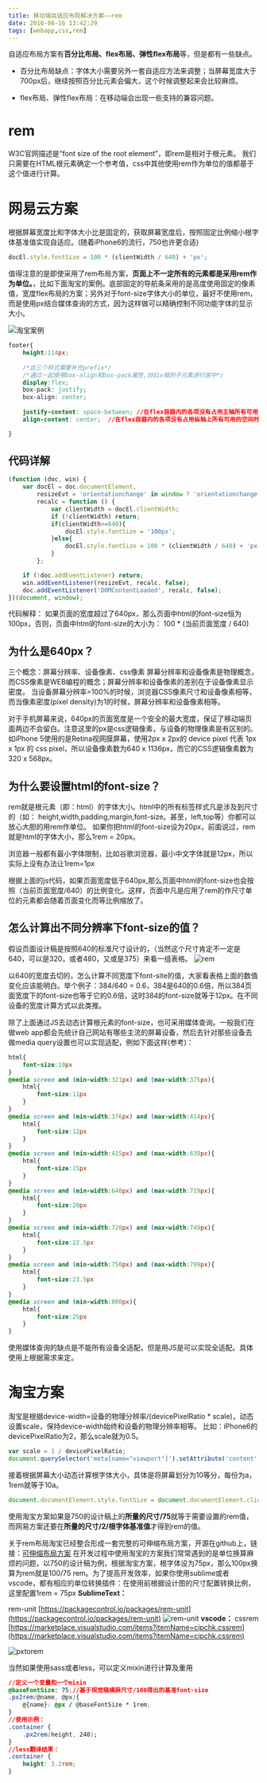 ```yaml
---
title: 移动端自适应布局解决方案——rem
date: 2016-06-16 13:42:29
tags: [webapp,css,rem]
---
```

自适应布局方案有**百分比布局、flex布局、弹性flex布局**等，但是都有一些缺点。
- 百分比布局缺点：字体大小需要另外一套自适应方法来调整；当屏幕宽度大于700px后，继续按照百分比元素会偏大，这个时候调整起来会比较麻烦。

- flex布局、弹性flex布局：在移动端会出现一些支持的兼容问题。

# rem 
W3C官网描述是“font size of the root element”，即rem是相对于根元素。
我们只需要在HTML根元素确定一个参考值，css中其他使用rem作为单位的值都基于这个值进行计算。

# 网易云方案
根据屏幕宽度比和字体大小比是固定的，获取屏幕宽度后，按照固定比例缩小根字体基准值实现自适应。(随着iPhone6的流行，750也许更合适)
```javascript
docEl.style.fontSize = 100 * (clientWidth / 640) + 'px';
```

值得注意的是即使采用了rem布局方案，**页面上不一定所有的元素都是采用rem作为单位。**，比如下面淘宝的案例。底部固定的导航条采用的是高度使用固定的像素值，宽度flex布局的方案；另外对于font-size字体大小的单位，最好不使用rem，而是使用px结合媒体查询的方式，因为这样做可以精确控制不同功能字体的显示大小。

![淘宝案例](http://huzerui.com/blog/img/post/2016-06-16-rem-adaptive-layout-1.jpg)
```css
footer{
	height:114px;
	
	/*这三个样式需要补充prefix*/
    /*通过一起使用box-align和box-pack属性,对div框的子元素进行居中*/
	display:flex;
	box-pack: justify;
	box-align: center;
    
	justify-content: space-between; //在flex容器内的各项没有占用主轴所有可用的空间时,元素的各项周围留有空白
	align-content: center;  //在flex容器内的各项没有占用纵轴上所有可用的空间时，元素居中对齐

}
```
## 代码详解
```javascript
(function (doc, win) {
    var docEl = doc.documentElement,
        resizeEvt = 'orientationchange' in window ? 'orientationchange' : 'resize',
        recalc = function () {
            var clientWidth = docEl.clientWidth;
            if (!clientWidth) return;
            if(clientWidth>=640){
                docEl.style.fontSize = '100px';
            }else{
                docEl.style.fontSize = 100 * (clientWidth / 640) + 'px';
            }
        };

    if (!doc.addEventListener) return;
    win.addEventListener(resizeEvt, recalc, false);
    doc.addEventListener('DOMContentLoaded', recalc, false);
})(document, window);
```
代码解释：
如果页面的宽度超过了640px，那么页面中html的font-size恒为100px，否则，页面中html的font-size的大小为： 100 * (当前页面宽度 / 640) 

## 为什么是640px？ 
三个概念：屏幕分辨率、设备像素、css像素
屏幕分辨率和设备像素是物理概念，而CSS像素是WEB编程的概念；屏幕分辨率和设备像素的差别在于设备像素显示密度。
当设备屏幕分辨率=100%的时候，浏览器CSS像素尺寸和设备像素相等，而当像素密度(pixel density)为1的时候，屏幕分辨率和设备像素相等。

对于手机屏幕来说，640px的页面宽度是一个安全的最大宽度，保证了移动端页面两边不会留白。注意这里的px是css逻辑像素，与设备的物理像素是有区别的。如iPhone 5使用的是Retina视网膜屏幕，使用2px x 2px的 device pixel 代表 1px x 1px 的 css pixel，所以设备像素数为640 x 1136px，而它的CSS逻辑像素数为320 x 568px。

## 为什么要设置html的font-size？ 
rem就是根元素（即：html）的字体大小。html中的所有标签样式凡是涉及到尺寸的（如： height,width,padding,margin,font-size。甚至，left,top等）你都可以放心大胆的用rem作单位。
如果你把html的font-size设为20px，前面说过，rem就是html的字体大小，那么1rem = 20px。

浏览器一般都有最小字体限制，比如谷歌浏览器，最小中文字体就是12px，所以实际上没有办法让1rem=1px

根据上面的js代码，如果页面宽度低于640px,那么页面中html的font-size也会按照（当前页面宽度/640）的比例变化。这样，页面中凡是应用了rem的作尺寸单位的元素都会随着页面变化而等比例缩放了。

## 怎么计算出不同分辨率下font-size的值？
假设页面设计稿是按照640的标准尺寸设计的，（当然这个尺寸肯定不一定是640，可以是320，或者480，又或是375）来看一组表格。
![rem](http://huzerui.com/blog/img/post/2016-06-16-rem-adaptive-layout-2.jpg)

以640的宽度去切的，怎么计算不同宽度下font-site的值，大家看表格上面的数值变化应该能明白。举个例子：384/640 = 0.6，384是640的0.6倍，所以384页面宽度下的font-size也等于它的0.6倍，这时384的font-size就等于12px。在不同设备的宽度计算方式以此类推。

除了上面通过JS去动态计算根元素的font-size，也可采用媒体查询。一般我们在做web app都会先统计自己网站有哪些主流的屏幕设备，然后去针对那些设备去做media query设置也可以实现适配，例如下面这样(参考)：
```css
html{
    font-size:10px
} 
@media screen and (min-width:321px) and (max-width:375px){
    html{
        font-size:11px
    }   
} 
@media screen and (min-width:376px) and (max-width:414px){
    html{
        font-size:12px
    }
} 
@media screen and (min-width:415px) and (max-width:639px){
    html{
        font-size:15px
    }
} 
@media screen and (min-width:640px) and (max-width:719px){
    html{
        font-size:20px
    }
} 
@media screen and (min-width:720px) and (max-width:749px){
    html{
        font-size:22.5px
    }
} 
@media screen and (min-width:750px) and (max-width:799px){
    html{
        font-size:23.5px
    }
} 
@media screen and (min-width:800px){
    html{
        font-size:25px
    }
}
```
使用媒体查询的缺点是不能所有设备全适配，但是用JS是可以实现全适配。具体使用上根据需求来定。

# 淘宝方案
淘宝是根据device-width=设备的物理分辨率/(devicePixelRatio * scale)，动态设置scale，保持device-width始终和设备的物理分辨率相等。
比如：iPhone6的devicePixelRatio为2，那么scale就为0.5。

```javascript
var scale = 1 / devicePixelRatio;
document.querySelector('meta[name="viewport"]').setAttribute('content','initial-scale=' + scale + ', maximum-scale=' + scale + ', minimum-scale=' + scale + ', user-scalable=no');
```
接着根据屏幕大小动态计算根字体大小，具体是将屏幕划分为10等分，每份为a，1rem就等于10a。
```javascript
document.documentElement.style.fontSize = document.documentElement.clientWidth / 10 + 'px';
```

使用淘宝方案如果是750的设计稿上的**所量的尺寸/75**就等于需要设置的rem值，而网易方案还要在**所量的尺寸/2/根字体基准值**才得到rem的值。

关于rem布局淘宝已经整合形成一套完整的可伸缩布局方案，开源在github上，链接：[可伸缩布局方案](https://github.com/amfe/lib-flexible)
在开发过程中使用淘宝的方案我们常常遇到的是单位换算麻烦的问题，以750的设计稿为例，根据淘宝方案，根字体设为75px，那么100px换算为rem就是100/75 rem。为了提高开发效率，如果你使用sublime或者vscode，都有相应的单位转换插件：在使用前根据设计图的尺寸配置转换比例，这里配置1rem = 75px
**SublimeText：**

rem-unit [https://packagecontrol.io/packages/rem-unit](https://packagecontrol.io/packages/rem-unit)
![rem-unit](http://qiniu.huzerui.com/image/2017-6-30-rem-unit.gif/w640)
**vscode：**
cssrem [https://marketplace.visualstudio.com/items?itemName=cipchk.cssrem](https://marketplace.visualstudio.com/items?itemName=cipchk.cssrem)

![pxtorem](http://qiniu.huzerui.com/image/2017-6-30-css-to-rem.gif)

当然如果使用sass或者less，可以定义mixin进行计算及重用
```css
//定义一个变量和一个mixin
@baseFontSize: 75;//基于视觉稿横屏尺寸/100得出的基准font-size
.px2rem(@name, @px){
    @{name}: @px / @baseFontSize * 1rem;
}
//使用示例：
.container {
    .px2rem(height, 240);
}
//less翻译结果：
.container {
    height: 3.2rem;
}
```
